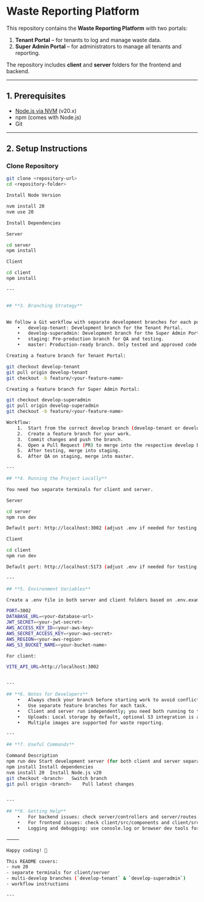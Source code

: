 
# Waste Reporting Platform

This repository contains the **Waste Reporting Platform** with two portals:

1. **Tenant Portal** – for tenants to log and manage waste data.  
2. **Super Admin Portal** – for administrators to manage all tenants and reporting.

The repository includes **client** and **server** folders for the frontend and backend.

---

## **1. Prerequisites**

- [Node.js via NVM](https://github.com/nvm-sh/nvm) (v20.x)  
- npm (comes with Node.js)  
- Git

---

## **2. Setup Instructions**

### **Clone Repository**

```bash
git clone <repository-url>
cd <repository-folder>

Install Node Version

nvm install 20
nvm use 20

Install Dependencies

Server

cd server
npm install

Client

cd client
npm install

---


## **3. Branching Strategy**


We follow a Git workflow with separate development branches for each portal:
	•	develop-tenant: Development branch for the Tenant Portal.
	•	develop-superadmin: Development branch for the Super Admin Portal.
	•	staging: Pre-production branch for QA and testing.
	•	master: Production-ready branch. Only tested and approved code is merged here.

Creating a feature branch for Tenant Portal:

git checkout develop-tenant
git pull origin develop-tenant
git checkout -b feature/<your-feature-name>

Creating a feature branch for Super Admin Portal:

git checkout develop-superadmin
git pull origin develop-superadmin
git checkout -b feature/<your-feature-name>

Workflow:
	1.	Start from the correct develop branch (develop-tenant or develop-superadmin).
	2.	Create a feature branch for your work.
	3.	Commit changes and push the branch.
	4.	Open a Pull Request (PR) to merge into the respective develop branch.
	5.	After testing, merge into staging.
	6.	After QA on staging, merge into master.

---

## **4. Running the Project Locally**

You need two separate terminals for client and server.

Server

cd server
npm run dev

Default port: http://localhost:3002 (adjust .env if needed for testing purpose only)

Client

cd client
npm run dev

Default port: http://localhost:5173 (adjust .env if needed for testing purpose only)

---

## **5. Environment Variables**

Create a .env file in both server and client folders based on .env.example. Example for server:

PORT=3002
DATABASE_URL=<your-database-url>
JWT_SECRET=<your-jwt-secret>
AWS_ACCESS_KEY_ID=<your-aws-key>
AWS_SECRET_ACCESS_KEY=<your-aws-secret>
AWS_REGION=<your-aws-region>
AWS_S3_BUCKET_NAME=<your-bucket-name>

For client:

VITE_API_URL=http://localhost:3002


---

## **6. Notes for Developers**
	•	Always check your branch before starting work to avoid conflicts.
	•	Use separate feature branches for each task.
	•	Client and server run independently; you need both running to test the full platform.
	•	Uploads: Local storage by default, optional S3 integration is available.
	•	Multiple images are supported for waste reporting.

---

## **7. Useful Commands**

Command	Description
npm run dev	Start development server (for both client and server separately)
npm install	Install dependencies
nvm install 20	Install Node.js v20
git checkout <branch>	Switch branch
git pull origin <branch>	Pull latest changes


---

## **8. Getting Help**
	•	For backend issues: check server/controllers and server/routes.
	•	For frontend issues: check client/src/components and client/src/lib/api.js.
	•	Logging and debugging: use console.log or browser dev tools for client, console.error for server.

⸻

Happy coding! 🚀

This README covers:  
- nvm 20  
- separate terminals for client/server  
- multi-develop branches (`develop-tenant` & `develop-superadmin`)  
- workflow instructions  

---
